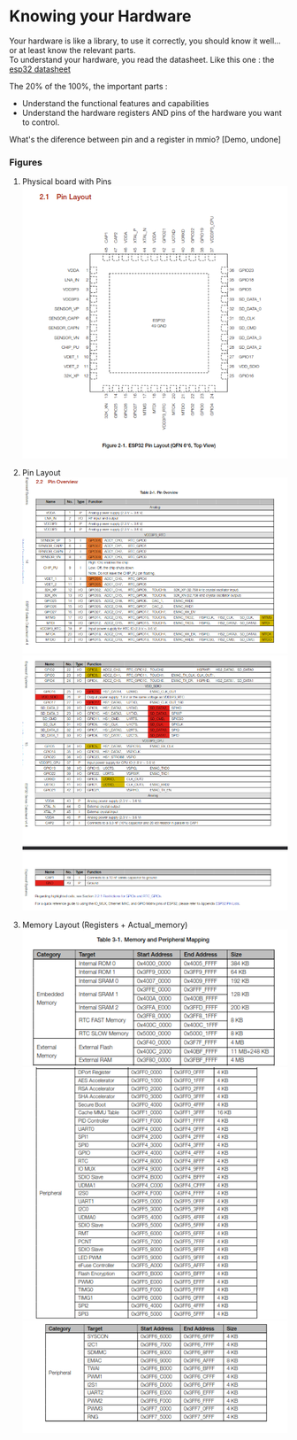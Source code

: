 # Knowing your Hardware

Your hardware is like a library, to use it correctly, you should know it well... or at least know the relevant parts.  
To understand your hardware, you read the datasheet. Like this one : the [esp32 datasheet](https://www.espressif.com/sites/default/files/documentation/esp32_datasheet_en.pdf)  


The 20% of the 100%, the important parts :  

- Understand the functional features and capabilities 
- Understand the hardware registers AND pins of the hardware you want to control.  

What's the diference between  pin and a register in mmio?  [Demo, undone]

### Figures

1. Physical board with Pins
   ![Alt text](img/semiconductor_QFN.png)


2. Pin Layout
   ![Alt text](img/pin_layout_1.png)
   ![Alt text](img/pin_layout_2.png)


3. Memory Layout (Registers + Actual_memory)
   ![Alt text](img/memory_mapping_1.png)
   ![Alt text](img/memory_mapping_2.png)
   ![Alt text](img/memory_mapping_3.png)





